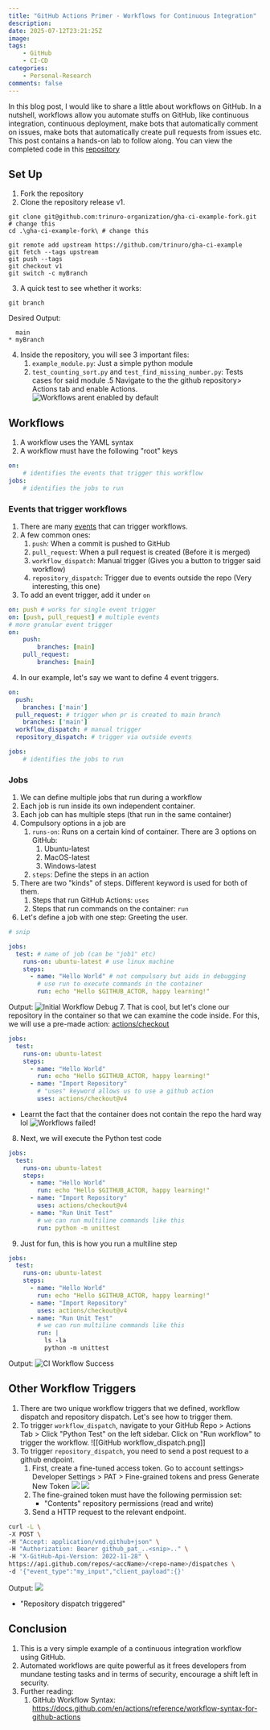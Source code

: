 ```yaml
---
title: "GitHub Actions Primer - Workflows for Continuous Integration"
description: 
date: 2025-07-12T23:21:25Z
image: 
tags:
    - GitHub
    - CI-CD
categories:
    - Personal-Research
comments: false
---
```


In this blog post, I would like to share a little about workflows on GitHub. In a nutshell, workflows allow you automate stuffs on GitHub, like continuous integration, continuous deployment, make bots that automatically comment on issues, make bots that automatically create pull requests from issues etc. This post contains a hands-on lab to follow along.
You can view the completed code in this [repository](https://github.com/trinuro/gha-ci-example)
## Set Up
1. Fork the repository
2. Clone the repository release v1.
```
git clone git@github.com:trinuro-organization/gha-ci-example-fork.git # change this
cd .\gha-ci-example-fork\ # change this

git remote add upstream https://github.com/trinuro/gha-ci-example
git fetch --tags upstream
git push --tags
git checkout v1
git switch -c myBranch
```
3. A quick test to see whether it works:
```
git branch
```
Desired Output:
```
  main
* myBranch
```
4. Inside the repository, you will see 3 important files:
	1. `example_module.py`: Just a simple python module
	2. `test_counting_sort.py` and `test_find_missing_number.py`: Tests cases for said module
.5 Navigate to the the github repository> Actions tab and enable Actions. ![Workflows arent enabled by default](workflows-arent-enabled.png)

## Workflows
1. A workflow uses the YAML syntax
2. A workflow must have the following "root" keys
```yml
on:
	# identifies the events that trigger this workflow
jobs:
	# identifies the jobs to run
```
### Events that trigger workflows
1. There are many [events](https://docs.github.com/en/actions/reference/events-that-trigger-workflows) that can trigger workflows.
2. A few common ones:
	1. `push`: When a commit is pushed to GitHub
	2. `pull_request`: When a pull request is created (Before it is merged)
	3. `workflow_dispatch`: Manual trigger (Gives you a button to trigger said workflow)
	4. `repository_dispatch`: Trigger due to events outside the repo (Very interesting, this one)
3. To add an event trigger, add it under `on`
```yaml
on: push # works for single event trigger
on: [push, pull_request] # multiple events
# more granular event trigger
on:
	push:
		branches: [main]
	pull_request:
		branches: [main]
```
4. In our example, let's say we want to define 4 event triggers.
```yaml
on:
  push: 
    branches: ['main']
  pull_request: # trigger when pr is created to main branch
    branches: ['main']
  workflow_dispatch: # manual trigger
  repository_dispatch: # trigger via outside events

jobs:
	# identifies the jobs to run
```

### Jobs
1. We can define multiple jobs that run during a workflow
2. Each job is run inside its own independent container.
3. Each job can has multiple steps (that run in the same container)
4. Compulsory options in a job are 
	1. `runs-on`: Runs on a certain kind of container. There are 3 options on GitHub: 
		1. Ubuntu-latest
		2. MacOS-latest
		3. Windows-latest
	2. `steps`: Define the steps in an action
5. There are two "kinds" of steps. Different keyword is used for both of them.
	1. Steps that run GitHub Actions: `uses`
	2. Steps that run commands on the container: `run`
6. Let's define a job with one step: Greeting the user.
```yaml
# snip

jobs:
  test: # name of job (can be "job1" etc)
    runs-on: ubuntu-latest # use linux machine
    steps:
      - name: "Hello World" # not compulsory but aids in debugging
        # use run to execute commands in the container
        run: echo "Hello $GITHUB_ACTOR, happy learning!" 
```
Output: 
![Initial Workflow Debug](debug-workflow.png)
7. That is cool, but let's clone our repository in the container so that we can examine the code inside. For this, we will use a pre-made action: [actions/checkout](https://github.com/actions/checkout)
```yaml
jobs:
  test:
    runs-on: ubuntu-latest 
    steps:
      - name: "Hello World"
        run: echo "Hello $GITHUB_ACTOR, happy learning!" 
      - name: "Import Repository" 
        # "uses" keyword allows us to use a github action
        uses: actions/checkout@v4
```
- Learnt the fact that the container does not contain the repo the hard way lol 
![Workflows failed!](failed-workflows-no-checkout.png)
8. Next, we will execute the Python test code
```yaml
jobs:
  test:
    runs-on: ubuntu-latest 
    steps:
      - name: "Hello World"
        run: echo "Hello $GITHUB_ACTOR, happy learning!" 
      - name: "Import Repository" 
        uses: actions/checkout@v4
      - name: "Run Unit Test"
        # we can run multiline commands like this
        run: python -m unittest       
```
9. Just for fun, this is how you run a multiline step
```yaml
jobs:
  test:
    runs-on: ubuntu-latest 
    steps:
      - name: "Hello World"
        run: echo "Hello $GITHUB_ACTOR, happy learning!" 
      - name: "Import Repository" 
        uses: actions/checkout@v4
      - name: "Run Unit Test"
        # we can run multiline commands like this
        run: |
		  ls -la
	      python -m unittest
```
Output:
![CI Workflow Success](ci-success.png)
## Other Workflow Triggers
1. There are two unique workflow triggers that we defined, workflow dispatch and repository dispatch. Let's see how to trigger them.
2. To trigger `workflow_dispatch`, navigate to your GitHub Repo > Actions Tab > Click "Python Test" on the left sidebar. Click on "Run workflow" to trigger the workflow.
	![[GitHub workflow_dispatch.png]]
3. To trigger `repository_dispatch`, you need to send a post request to a github endpoint. 
	1. First, create a fine-tuned access token. Go to account settings> Developer Settings > PAT > Fine-grained tokens and press Generate New Token 
		![](create-personal-token-1.png)
		![](create-personal-token-2.png)
	2.  The fine-grained token must have the following permission set:
		- "Contents" repository permissions (read and write)
	3. Send a HTTP request to the relevant endpoint. 
```sh
curl -L \
-X POST \
-H "Accept: application/vnd.github+json" \
-H "Authorization: Bearer github_pat_..<snip>.." \
-H "X-GitHub-Api-Version: 2022-11-28" \
https://api.github.com/repos/<accName>/<repo-name>/dispatches \
-d '{"event_type":"my_input","client_payload":{}'
```
Output: 
![](GH_Repo_Dispatch.png)
- "Repository dispatch triggered"

## Conclusion
1. This is a very simple example of a continuous integration workflow using GitHub.
2. Automated workflows are quite powerful as it frees developers from mundane testing tasks and in terms of security, encourage a shift left in security.
3. Further reading:
	1. GitHub Workflow Syntax: https://docs.github.com/en/actions/reference/workflow-syntax-for-github-actions